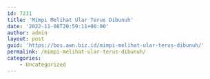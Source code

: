 ```yaml
---
id: 7231
title: 'Mimpi Melihat Ular Terus Dibunuh'
date: '2022-11-08T20:59:11+00:00'
author: admin
layout: post
guid: 'https://bos.awn.biz.id/mimpi-melihat-ular-terus-dibunuh/'
permalink: /mimpi-melihat-ular-terus-dibunuh/
categories:
    - Uncategorized
---
```


